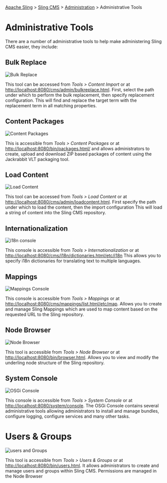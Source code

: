 <!-- Licensed to the Apache Software Foundation (ASF) under one or more contributor 
	license agreements. See the NOTICE file distributed with this work for additional 
	information regarding copyright ownership. The ASF licenses this file to 
	you under the Apache License, Version 2.0 (the "License"); you may not use 
	this file except in compliance with the License. You may obtain a copy of 
	the License at http://www.apache.org/licenses/LICENSE-2.0 Unless required 
	by applicable law or agreed to in writing, software distributed under the 
	License is distributed on an "AS IS" BASIS, WITHOUT WARRANTIES OR CONDITIONS 
	OF ANY KIND, either express or implied. See the License for the specific 
	language governing permissions and limitations under the License. -->
[Apache Sling](https://sling.apache.org) > [Sling CMS](https://github.com/apache/sling-org-apache-sling-app-cms) > [Administration](administration.md) > Administrative Tools

# Administrative Tools

There are a number of administrative tools to help make administering Sling CMS easier, they include:

## Bulk Replace

![Bulk Replace](img/bulk-replace.png)

This tool can be accessed  from *Tools > Content Import* or at [http://localhost:8080/cms/admin/bulkreplace.html](http://localhost:8080/cms/admin/bulkreplace.html). First, select the path under which to perform the bulk replacement, then specify replacement configuration. This will find and replace the target term with the replacement term in all matching properties.

## Content Packages

![Content Packages](img/content-packages.png)

This is accessible from *Tools > Content Packages* or at [http://localhost:8080/bin/packages.html/](http://localhost:8080/bin/packages.html/) and allows administrators to create, upload and download ZIP based packages of content using the Jackrabbit VLT packaging tool.

## Load Content

![Load Content](img/load-content.png)

This tool can be accessed from *Tools > Load Content* or at [http://localhost:8080/cms/admin/loadcontent.html](http://localhost:8080/cms/admin/loadcontent.html). First specify the path under which to load the content, then the import configuration This will load a string of content into the Sling CMS repository.

## Internationalization

![i18n console](img/internationalization.png)

This console is accessible from *Tools > Internationalization* or at [http://localhost:8080/cms/i18n/dictionaries.html/etc/i18n](http://localhost:8080/cms/i18n/dictionaries.html/etc/i18n) This allows you to specify i18n dictionaries for translating text to multiple languages. 

## Mappings

![Mappings Console](img/mappings.png)

This console is accessible from *Tools > Mappings* or at [http://localhost:8080/cms/mappings/list.html/etc/map](http://localhost:8080/cms/mappings/list.html/etc/map). Allows you to create and manage Sling Mappings which are used to map content based on the requested URL to the Sling repository.

## Node Browser

![Node Browser](img/node-browser.png)

This tool is accessible from *Tools > Node Browser* or at [http://localhost:8080/bin/browser.html](http://localhost:8080/bin/browser.html). Allows you to view and modify the underling node structure of the Sling repository.

## System Console

![OSGi Console](img/osgi-console.png)

This console is accessible from *Tools > System Console* or at [http://localhost:8080/system/console](http://localhost:8080/system/console). The OSGi Console contains several administrative tools allowing administrators to install and manage bundles, configure logging, configure services and many other tasks.

# Users & Groups

![users and Groups](img/users-groups.png)

This tool is accessible from *Tools > Users & Groups* or at [http://localhost:8080/bin/users.html](http://localhost:8080/bin/users.html). It allows administrators to create and manage users and groups within Sling CMS. Permissions are managed in the Node Browser